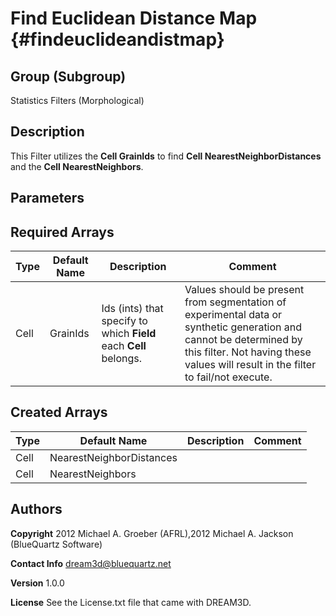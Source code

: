 Find Euclidean Distance Map {#findeuclideandistmap}
======

## Group (Subgroup) ##
Statistics Filters (Morphological)

## Description ##
This Filter utilizes the __Cell GrainIds__ to find __Cell NearestNeighborDistances__ and the __Cell NearestNeighbors__.


## Parameters ##

## Required Arrays ##

| Type | Default Name | Description | Comment |
|------|--------------|-------------|---------|
| Cell | GrainIds | Ids (ints) that specify to which **Field** each **Cell** belongs. | Values should be present from segmentation of experimental data or synthetic generation and cannot be determined by this filter. Not having these values will result in the filter to fail/not execute. |

## Created Arrays ##

| Type | Default Name | Description | Comment |
|------|--------------|-------------|---------|
| Cell | NearestNeighborDistances |  |
| Cell | NearestNeighbors |  |  |

## Authors ##

**Copyright** 2012 Michael A. Groeber (AFRL),2012 Michael A. Jackson (BlueQuartz Software)

**Contact Info** dream3d@bluequartz.net

**Version** 1.0.0

**License**  See the License.txt file that came with DREAM3D.



